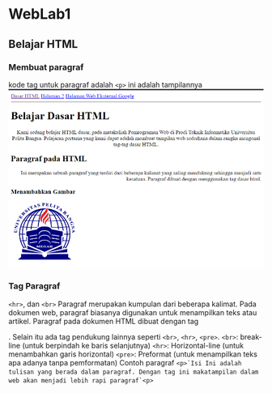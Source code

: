 # WebLab1
## Belajar HTML

### Membuat paragraf
kode tag untuk paragraf adalah `<p>`
ini adalah tampilannya
![gambar](gambar/ss1.PNG)

### Tag Paragraf
`<hr>`, dan `<br>`
Paragraf merupakan kumpulan dari beberapa kalimat. Pada dokumen web, paragraf biasanya
digunakan untuk menampilkan teks atau artikel.
Paragraf pada dokumen HTML dibuat dengan tag <p>. Selain itu ada tag pendukung lainnya seperti
`<br>`, `<hr>`, `<pre>`.
`<br>`: break-line (untuk berpindah ke baris selanjutnya)
`<hr>`: Horizontal-line (untuk menambahkan garis horizontal)
`<pre>`: Preformat (untuk menampilkan teks apa adanya tanpa pemformatan)
Contoh paragraf
``<p>`Isi Ini adalah tulisan yang berada dalam paragraf. Dengan tag ini makatampilan dalam web akan menjadi lebih rapi paragraf`<p>``